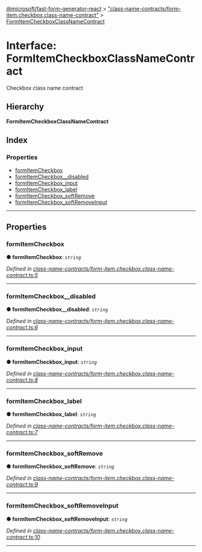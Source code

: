 [@microsoft/fast-form-generator-react](../README.md) > ["class-name-contracts/form-item.checkbox.class-name-contract"](../modules/_class_name_contracts_form_item_checkbox_class_name_contract_.md) > [FormItemCheckboxClassNameContract](../interfaces/_class_name_contracts_form_item_checkbox_class_name_contract_.formitemcheckboxclassnamecontract.md)

# Interface: FormItemCheckboxClassNameContract

Checkbox class name contract

## Hierarchy

**FormItemCheckboxClassNameContract**

## Index

### Properties

* [formItemCheckbox](_class_name_contracts_form_item_checkbox_class_name_contract_.formitemcheckboxclassnamecontract.md#formitemcheckbox)
* [formItemCheckbox__disabled](_class_name_contracts_form_item_checkbox_class_name_contract_.formitemcheckboxclassnamecontract.md#formitemcheckbox__disabled)
* [formItemCheckbox_input](_class_name_contracts_form_item_checkbox_class_name_contract_.formitemcheckboxclassnamecontract.md#formitemcheckbox_input)
* [formItemCheckbox_label](_class_name_contracts_form_item_checkbox_class_name_contract_.formitemcheckboxclassnamecontract.md#formitemcheckbox_label)
* [formItemCheckbox_softRemove](_class_name_contracts_form_item_checkbox_class_name_contract_.formitemcheckboxclassnamecontract.md#formitemcheckbox_softremove)
* [formItemCheckbox_softRemoveInput](_class_name_contracts_form_item_checkbox_class_name_contract_.formitemcheckboxclassnamecontract.md#formitemcheckbox_softremoveinput)

---

## Properties

<a id="formitemcheckbox"></a>

###  formItemCheckbox

**● formItemCheckbox**: *`string`*

*Defined in [class-name-contracts/form-item.checkbox.class-name-contract.ts:5](https://github.com/Microsoft/fast-dna/blob/164dd3ca/packages/fast-form-generator-react/src/class-name-contracts/form-item.checkbox.class-name-contract.ts#L5)*

___
<a id="formitemcheckbox__disabled"></a>

###  formItemCheckbox__disabled

**● formItemCheckbox__disabled**: *`string`*

*Defined in [class-name-contracts/form-item.checkbox.class-name-contract.ts:6](https://github.com/Microsoft/fast-dna/blob/164dd3ca/packages/fast-form-generator-react/src/class-name-contracts/form-item.checkbox.class-name-contract.ts#L6)*

___
<a id="formitemcheckbox_input"></a>

###  formItemCheckbox_input

**● formItemCheckbox_input**: *`string`*

*Defined in [class-name-contracts/form-item.checkbox.class-name-contract.ts:8](https://github.com/Microsoft/fast-dna/blob/164dd3ca/packages/fast-form-generator-react/src/class-name-contracts/form-item.checkbox.class-name-contract.ts#L8)*

___
<a id="formitemcheckbox_label"></a>

###  formItemCheckbox_label

**● formItemCheckbox_label**: *`string`*

*Defined in [class-name-contracts/form-item.checkbox.class-name-contract.ts:7](https://github.com/Microsoft/fast-dna/blob/164dd3ca/packages/fast-form-generator-react/src/class-name-contracts/form-item.checkbox.class-name-contract.ts#L7)*

___
<a id="formitemcheckbox_softremove"></a>

###  formItemCheckbox_softRemove

**● formItemCheckbox_softRemove**: *`string`*

*Defined in [class-name-contracts/form-item.checkbox.class-name-contract.ts:9](https://github.com/Microsoft/fast-dna/blob/164dd3ca/packages/fast-form-generator-react/src/class-name-contracts/form-item.checkbox.class-name-contract.ts#L9)*

___
<a id="formitemcheckbox_softremoveinput"></a>

###  formItemCheckbox_softRemoveInput

**● formItemCheckbox_softRemoveInput**: *`string`*

*Defined in [class-name-contracts/form-item.checkbox.class-name-contract.ts:10](https://github.com/Microsoft/fast-dna/blob/164dd3ca/packages/fast-form-generator-react/src/class-name-contracts/form-item.checkbox.class-name-contract.ts#L10)*

___


